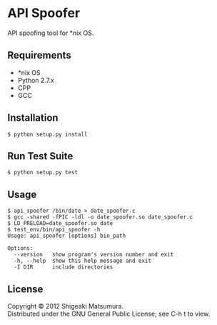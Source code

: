 # API Spoofer

API spoofing tool for *nix OS.

## Requirements
* *nix OS
* Python 2.7.x
* CPP
* GCC

## Installation
`$ python setup.py install`

## Run Test Suite
`$ python setup.py test`

## Usage
    $ api_spoofer /bin/date > date_spoofer.c
    $ gcc -shared -fPIC -ldl -o date_spoofer.so date_spoofer.c
    $ LD_PRELOAD=date_spoofer.so date
    $ test_env/bin/api_spoofer -h
    Usage: api_spoofer [options] bin_path

    Options:
      --version   show program's version number and exit
      -h, --help  show this help message and exit
      -I DIR      include directories

## License
Copyright &copy; 2012 Shigeaki Matsumura.  
Distributed under the GNU General Public License; see C-h t to view.  
